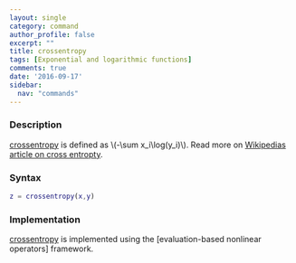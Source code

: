 ```yaml
---
layout: single
category: command
author_profile: false
excerpt: ""
title: crossentropy
tags: [Exponential and logarithmic functions]
comments: true
date: '2016-09-17'
sidebar:
  nav: "commands"
---
```


### Description
[crossentropy](/command/crossentropy) is defined as \\(-\sum x_i\log(y_i)\\). Read more on [Wikipedias article on cross entropty](http://en.wikipedia.org/wiki/Cross_entropy).

### Syntax

````matlab
z = crossentropy(x,y)
````

### Implementation

[crossentropy](/command/crossentropy) is implemented using the [evaluation-based nonlinear operators] framework.
